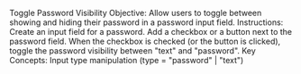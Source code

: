 Toggle Password Visibility
Objective: Allow users to toggle between showing and hiding their password in a password input field.
Instructions:
Create an input field for a password.
Add a checkbox or a button next to the password field.
When the checkbox is checked (or the button is clicked), toggle the password visibility between "text" and "password".
Key Concepts:
Input type manipulation (type = "password" | "text")
